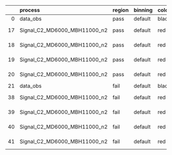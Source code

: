 |    | process                      | region   | binning   | color   | process_type   |   scale | variation   | source_filename                                                       | source_histname    | alias                        | title     |   combine_idx |     lnN |   shapes | syst_type   | direction   | variation_alias   |
|---:|:-----------------------------|:---------|:----------|:--------|:---------------|--------:|:------------|:----------------------------------------------------------------------|:-------------------|:-----------------------------|:----------|--------------:|--------:|---------:|:------------|:------------|:------------------|
|  0 | data_obs                     | pass     | default   | black   | DATA           |       1 | nominal     | ./histograms_for_2DAlphabet_v18//BH_Data.root                         | hpass              | Data                         | Data      |           nan | nan     |      nan | nan         | nan         | nan               |
| 17 | Signal_C2_MD6000_MBH11000_n2 | pass     | default   | red     | SIGNAL         |       1 | lumi        | ./histograms_for_2DAlphabet_v18//BH_Signal_C2_MD6000_MBH11000_n2.root | hpass              | Signal_C2_MD6000_MBH11000_n2 | BH signal |           nan |   1.016 |      nan | lnN         | nan         | nan               |
| 18 | Signal_C2_MD6000_MBH11000_n2 | pass     | default   | red     | SIGNAL         |       1 | SVM         | ./histograms_for_2DAlphabet_v18//BH_Signal_C2_MD6000_MBH11000_n2.root | hpass_SVMsyst_up   | Signal_C2_MD6000_MBH11000_n2 | BH signal |           nan | nan     |        1 | shapes      | Up          | SVMsyst           |
| 19 | Signal_C2_MD6000_MBH11000_n2 | pass     | default   | red     | SIGNAL         |       1 | SVM         | ./histograms_for_2DAlphabet_v18//BH_Signal_C2_MD6000_MBH11000_n2.root | hpass_SVMsyst_down | Signal_C2_MD6000_MBH11000_n2 | BH signal |           nan | nan     |        1 | shapes      | Down        | SVMsyst           |
| 20 | Signal_C2_MD6000_MBH11000_n2 | pass     | default   | red     | SIGNAL         |       1 | nominal     | ./histograms_for_2DAlphabet_v18//BH_Signal_C2_MD6000_MBH11000_n2.root | hpass              | Signal_C2_MD6000_MBH11000_n2 | BH signal |           nan | nan     |      nan | nan         | nan         | nan               |
| 21 | data_obs                     | fail     | default   | black   | DATA           |       1 | nominal     | ./histograms_for_2DAlphabet_v18//BH_Data.root                         | hfail              | Data                         | Data      |           nan | nan     |      nan | nan         | nan         | nan               |
| 38 | Signal_C2_MD6000_MBH11000_n2 | fail     | default   | red     | SIGNAL         |       1 | lumi        | ./histograms_for_2DAlphabet_v18//BH_Signal_C2_MD6000_MBH11000_n2.root | hfail              | Signal_C2_MD6000_MBH11000_n2 | BH signal |           nan |   1.016 |      nan | lnN         | nan         | nan               |
| 39 | Signal_C2_MD6000_MBH11000_n2 | fail     | default   | red     | SIGNAL         |       1 | SVM         | ./histograms_for_2DAlphabet_v18//BH_Signal_C2_MD6000_MBH11000_n2.root | hfail_SVMsyst_up   | Signal_C2_MD6000_MBH11000_n2 | BH signal |           nan | nan     |        1 | shapes      | Up          | SVMsyst           |
| 40 | Signal_C2_MD6000_MBH11000_n2 | fail     | default   | red     | SIGNAL         |       1 | SVM         | ./histograms_for_2DAlphabet_v18//BH_Signal_C2_MD6000_MBH11000_n2.root | hfail_SVMsyst_down | Signal_C2_MD6000_MBH11000_n2 | BH signal |           nan | nan     |        1 | shapes      | Down        | SVMsyst           |
| 41 | Signal_C2_MD6000_MBH11000_n2 | fail     | default   | red     | SIGNAL         |       1 | nominal     | ./histograms_for_2DAlphabet_v18//BH_Signal_C2_MD6000_MBH11000_n2.root | hfail              | Signal_C2_MD6000_MBH11000_n2 | BH signal |           nan | nan     |      nan | nan         | nan         | nan               |